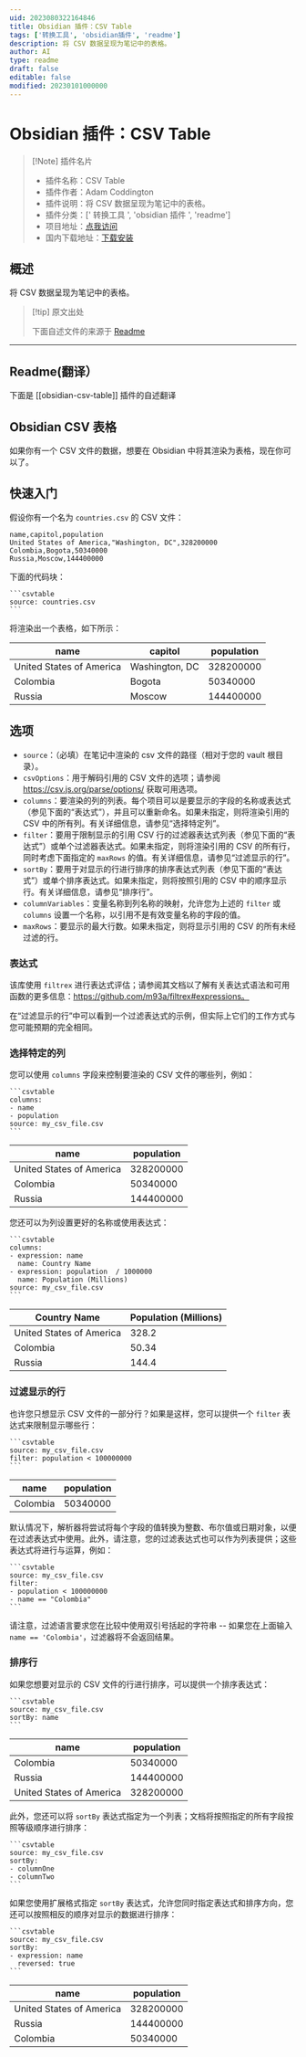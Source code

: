 ```yaml
---
uid: 2023080322164846
title: Obsidian 插件：CSV Table
tags: ['转换工具', 'obsidian插件', 'readme']
description: 将 CSV 数据呈现为笔记中的表格。
author: AI
type: readme
draft: false
editable: false
modified: 20230101000000
---
```


# Obsidian 插件：CSV Table

> [!Note] 插件名片
> - 插件名称：CSV Table
> - 插件作者：Adam Coddington
> - 插件说明：将 CSV 数据呈现为笔记中的表格。
> - 插件分类：[' 转换工具 ', 'obsidian 插件 ', 'readme']
> - 项目地址：[点我访问](https://github.com/coddingtonbear/obsidian-csv-table)
> - 国内下载地址：[下载安装](https://pkmer.cn/products/plugin/pluginMarket/?obsidian-csv-table)

## 概述

将 CSV 数据呈现为笔记中的表格。

> [!tip] 原文出处
>
>下面自述文件的来源于 [Readme](https://ghproxy.net/https://raw.githubusercontent.com/coddingtonbear/obsidian-csv-table/master/README.md)
>

---

## Readme(翻译）

下面是 [[obsidian-csv-table]] 插件的自述翻译

## Obsidian CSV 表格

如果你有一个 CSV 文件的数据，想要在 Obsidian 中将其渲染为表格，现在你可以了。

## 快速入门

假设你有一个名为 `countries.csv` 的 CSV 文件：

```plaintext
name,capitol,population
United States of America,"Washington, DC",328200000
Colombia,Bogota,50340000
Russia,Moscow,144400000
```

下面的代码块：

~~~
```csvtable
source: countries.csv
```
~~~

将渲染出一个表格，如下所示：

<table>
    <thead>
        <tr>
            <th>name</th>
            <th>capitol</th>
            <th>population</th>
        </tr>
    </thead>
    <tbody>
        <tr>
            <td>United States of America</td>
            <td>Washington, DC</td>
            <td>328200000</td>
        </tr>
        <tr>
            <td>Colombia</td>
            <td>Bogota</td>
            <td>50340000</td>
        </tr>
        <tr>
            <td>Russia</td>
            <td>Moscow</td>
            <td>144400000</td>
        </tr>
    </tbody>
</table>

## 选项

- `source`：（必填）在笔记中渲染的 csv 文件的路径（相对于您的 vault 根目录）。
- `csvOptions`：用于解码引用的 CSV 文件的选项；请参阅 <https://csv.js.org/parse/options/> 获取可用选项。
- `columns`：要渲染的列的列表。每个项目可以是要显示的字段的名称或表达式（参见下面的“表达式”），并且可以重新命名。如果未指定，则将渲染引用的 CSV 中的所有列。有关详细信息，请参见“选择特定列”。
- `filter`：要用于限制显示的引用 CSV 行的过滤器表达式列表（参见下面的“表达式”）或单个过滤器表达式。如果未指定，则将渲染引用的 CSV 的所有行，同时考虑下面指定的 `maxRows` 的值。有关详细信息，请参见“过滤显示的行”。
- `sortBy`：要用于对显示的行进行排序的排序表达式列表（参见下面的“表达式”）或单个排序表达式。如果未指定，则将按照引用的 CSV 中的顺序显示行。有关详细信息，请参见“排序行”。
- `columnVariables`：变量名称到列名称的映射，允许您为上述的 `filter` 或 `columns` 设置一个名称，以引用不是有效变量名称的字段的值。
- `maxRows`：要显示的最大行数。如果未指定，则将显示引用的 CSV 的所有未经过滤的行。

### 表达式

该库使用 `filtrex` 进行表达式评估；请参阅其文档以了解有关表达式语法和可用函数的更多信息：<https://github.com/m93a/filtrex#expressions。>

在“过滤显示的行”中可以看到一个过滤表达式的示例，但实际上它们的工作方式与您可能预期的完全相同。

### 选择特定的列

您可以使用 `columns` 字段来控制要渲染的 CSV 文件的哪些列，例如：

~~~
```csvtable
columns:
- name
- population
source: my_csv_file.csv
```
~~~

<table>
    <thead>
        <tr>
            <th>name</th>
            <th>population</th>
        </tr>
    </thead>
    <tbody>
        <tr>
            <td>United States of America</td>
            <td>328200000</td>
        </tr>
        <tr>
            <td>Colombia</td>
            <td>50340000</td>
        </tr>
        <tr>
            <td>Russia</td>
            <td>144400000</td>
        </tr>
    </tbody>
</table>

您还可以为列设置更好的名称或使用表达式：

~~~
```csvtable
columns:
- expression: name
  name: Country Name
- expression: population  / 1000000
  name: Population (Millions)
source: my_csv_file.csv
```
~~~

<table>
    <thead>
        <tr>
            <th>Country Name</th>
            <th>Population (Millions)</th>
        </tr>
    </thead>
    <tbody>
        <tr>
            <td>United States of America</td>
            <td>328.2</td>
        </tr>
        <tr>
            <td>Colombia</td>
            <td>50.34</td>
        </tr>
        <tr>
            <td>Russia</td>
            <td>144.4</td>
        </tr>
    </tbody>
</table>

### 过滤显示的行

也许您只想显示 CSV 文件的一部分行？如果是这样，您可以提供一个 `filter` 表达式来限制显示哪些行：

~~~
```csvtable
source: my_csv_file.csv
filter: population < 100000000
```
~~~

<table>
    <thead>
        <tr>
            <th>name</th>
            <th>population</th>
        </tr>
    </thead>
    <tbody>
        <tr>
            <td>Colombia</td>
            <td>50340000</td>
        </tr>
    </tbody>
</table>

默认情况下，解析器将尝试将每个字段的值转换为整数、布尔值或日期对象，以便在过滤表达式中使用。此外，请注意，您的过滤表达式也可以作为列表提供；这些表达式将进行与运算，例如：

~~~
```csvtable
source: my_csv_file.csv
filter:
- population < 100000000
- name == "Colombia"
```
~~~

请注意，过滤语言要求您在比较中使用双引号括起的字符串 -- 如果您在上面输入 `name == 'Colombia'`，过滤器将不会返回结果。

### 排序行

如果您想要对显示的 CSV 文件的行进行排序，可以提供一个排序表达式：

~~~
```csvtable
source: my_csv_file.csv
sortBy: name
```
~~~

<table>
    <thead>
        <tr>
            <th>name</th>
            <th>population</th>
        </tr>
    </thead>
    <tbody>
        <tr>
            <td>Colombia</td>
            <td>50340000</td>
        </tr>
        <tr>
            <td>Russia</td>
            <td>144400000</td>
        </tr>
        <tr>
            <td>United States of America</td>
            <td>328200000</td>
        </tr>
    </tbody>
</table>

此外，您还可以将 `sortBy` 表达式指定为一个列表；文档将按照指定的所有字段按照等级顺序进行排序：

~~~
```csvtable
source: my_csv_file.csv
sortBy:
- columnOne
- columnTwo
```
~~~

如果您使用扩展格式指定 `sortBy` 表达式，允许您同时指定表达式和排序方向，您还可以按照相反的顺序对显示的数据进行排序：

~~~
```csvtable
source: my_csv_file.csv
sortBy:
- expression: name
  reversed: true
```
~~~

<table>
    <thead>
        <tr>
            <th>name</th>
            <th>population</th>
        </tr>
    </thead>
    <tbody>
        <tr>
            <td>United States of America</td>
            <td>328200000</td>
        </tr>
        <tr>
            <td>Russia</td>
            <td>144400000</td>
        </tr>
        <tr>
            <td>Colombia</td>
            <td>50340000</td>
        </tr>
    </tbody>
</table>



